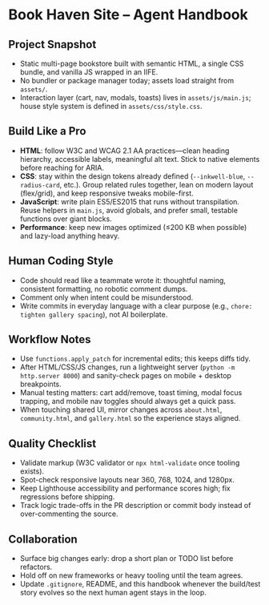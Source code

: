 # Book Haven Site – Agent Handbook

## Project Snapshot
- Static multi-page bookstore built with semantic HTML, a single CSS bundle, and vanilla JS wrapped in an IIFE.
- No bundler or package manager today; assets load straight from `assets/`.
- Interaction layer (cart, nav, modals, toasts) lives in `assets/js/main.js`; house style system is defined in `assets/css/style.css`.

## Build Like a Pro
- **HTML**: follow W3C and WCAG 2.1 AA practices—clean heading hierarchy, accessible labels, meaningful alt text. Stick to native elements before reaching for ARIA.
- **CSS**: stay within the design tokens already defined (`--inkwell-blue`, `--radius-card`, etc.). Group related rules together, lean on modern layout (flex/grid), and keep responsive tweaks mobile-first.
- **JavaScript**: write plain ES5/ES2015 that runs without transpilation. Reuse helpers in `main.js`, avoid globals, and prefer small, testable functions over giant blocks.
- **Performance**: keep new images optimized (≤200 KB when possible) and lazy-load anything heavy.

## Human Coding Style
- Code should read like a teammate wrote it: thoughtful naming, consistent formatting, no robotic comment dumps.
- Comment only when intent could be misunderstood.
- Write commits in everyday language with a clear purpose (e.g., `chore: tighten gallery spacing`), not AI boilerplate.

## Workflow Notes
- Use `functions.apply_patch` for incremental edits; this keeps diffs tidy.
- After HTML/CSS/JS changes, run a lightweight server (`python -m http.server 8000`) and sanity-check pages on mobile + desktop breakpoints.
- Manual testing matters: cart add/remove, toast timing, modal focus trapping, and mobile nav toggles should always get a quick pass.
- When touching shared UI, mirror changes across `about.html`, `community.html`, and `gallery.html` so the experience stays aligned.

## Quality Checklist
- Validate markup (W3C validator or `npx html-validate` once tooling exists).
- Spot-check responsive layouts near 360, 768, 1024, and 1280px.
- Keep Lighthouse accessibility and performance scores high; fix regressions before shipping.
- Track logic trade-offs in the PR description or commit body instead of over-commenting the source.

## Collaboration
- Surface big changes early: drop a short plan or TODO list before refactors.
- Hold off on new frameworks or heavy tooling until the team agrees.
- Update `.gitignore`, README, and this handbook whenever the build/test story evolves so the next human agent stays in the loop.
